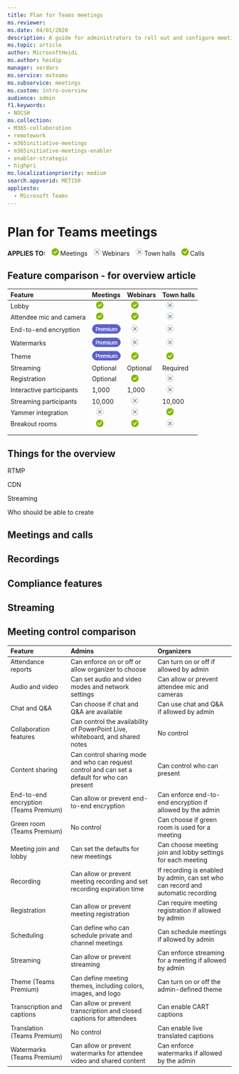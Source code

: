 ```yaml
---
title: Plan for Teams meetings
ms.reviewer: 
ms.date: 04/01/2020
description: A guide for administrators to roll out and configure meetings, webinars, and live events in Microsoft Teams.
ms.topic: article
author: MicrosoftHeidi
ms.author: heidip
manager: serdars
ms.service: msteams
ms.subservice: meetings
ms.custom: intro-overview
audience: admin
f1.keywords:
- NOCSH
ms.collection: 
- M365-collaboration
- remotework
- m365initiative-meetings
- m365initiative-meetings-enabler
- enabler-strategic
- highpri
ms.localizationpriority: medium
search.appverid: MET150
appliesto: 
  - Microsoft Teams
---
```


# Plan for Teams meetings

**APPLIES TO:** ![yes](media/yes.png)Meetings ![no](media/no.png)Webinars ![no](media/no.png)Town halls ![yes](media/yes.png)Calls



## Feature comparison - for overview article


|Feature|Meetings|Webinars|Town halls|
|:------|:-------|:-------|:---------|
|Lobby|![yes](media/yes.png)|![yes](media/yes.png)|![no](media/no.png)|
|Attendee mic and camera|![yes](media/yes.png)|![yes](media/yes.png)|![no](media/no.png)|
|End-to-end encryption|![Teams Premium](media/premium-icon.png)|![no](media/no.png)|![no](media/no.png)|
|Watermarks|![Teams Premium](media/premium-icon.png)|![no](media/no.png)|![no](media/no.png)|
|Theme|![Teams Premium](media/premium-icon.png)|![yes](media/yes.png)|![yes](media/yes.png)|
|Streaming|Optional|Optional|Required|
|Registration|Optional|![yes](media/yes.png)|![no](media/no.png)|
|Interactive participants|1,000|1,000|![no](media/no.png)|
|Streaming participants|10,000|![no](media/no.png)|10,000|
|Yammer integration|![no](media/no.png)|![no](media/no.png)|![yes](media/yes.png)|
|Breakout rooms|![yes](media/yes.png)|![yes](media/yes.png)|![no](media/no.png)|
|||||
|||||

## Things for the overview

RTMP

CDN

Streaming

Who should be able to create

## Meetings and calls

## Recordings

## Compliance features

## Streaming

## Meeting control comparison


|Feature|Admins|Organizers|
|:------|:-----|:---------|
|Attendance reports|Can enforce on or off or allow organizer to choose|Can turn on or off if allowed by admin|
|Audio and video|Can set audio and video modes and network settings|Can allow or prevent attendee mic and cameras|
|Chat and Q&A|Can choose if chat and Q&A are available|Can use chat and Q&A if allowed by admin|
|Collaboration features|Can control the availability of PowerPoint Live, whiteboard, and shared notes|No control|
|Content sharing|Can control sharing mode and who can request control and can set a default for who can present|Can control who can present|
|End-to-end encryption (Teams Premium)|Can allow or prevent end-to-end encryption|Can enforce end-to-end encryption if allowed by the admin|
|Green room (Teams Premium)|No control|Can choose if green room is used for a meeting|
|Meeting join and lobby|Can set the defaults for new meetings|Can choose meeting join and lobby settings for each meeting|
|Recording|Can allow or prevent meeting recording and set recording expiration time|If recording is enabled by admin, can set who can record and automatic recording|
|Registration|Can allow or prevent meeting registration|Can require meeting registration if allowed by admin|
|Scheduling|Can define who can schedule private and channel meetings|Can schedule meetings if allowed by admin|
|Streaming|Can allow or prevent streaming|Can enforce streaming for a meeting if allowed by admin|
|Theme (Teams Premium)|Can define meeting themes, including colors, images, and logo|Can turn on or off the admin-defined theme|
|Transcription and captions|Can allow or prevent transcription and closed captions for attendees|Can enable CART captions|
|Translation (Teams Premium)|No control|Can enable live translated captions|
|Watermarks (Teams Premium)|Can allow or prevent watermarks for attendee video and shared content|Can enforce watermarks if allowed by the admin|



